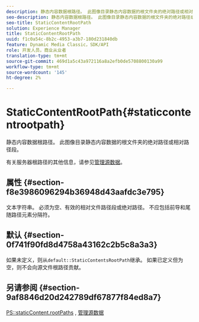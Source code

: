 ```yaml
---
description: 静态内容数据根路径。 此图像目录静态内容数据的根文件夹的绝对路径或相对路径段。
seo-description: 静态内容数据根路径。 此图像目录静态内容数据的根文件夹的绝对路径或相对路径段。
seo-title: StaticContentRootPath
solution: Experience Manager
title: StaticContentRootPath
uuid: f1c0a54c-8b2c-4953-a3b7-180d231840db
feature: Dynamic Media Classic，SDK/API
role: 开发人员，商业从业者
translation-type: tm+mt
source-git-commit: 469d1a5c43a972116a8a2efb0de5708800130a99
workflow-type: tm+mt
source-wordcount: '145'
ht-degree: 2%

---
```



# StaticContentRootPath{#staticcontentrootpath}

静态内容数据根路径。 此图像目录静态内容数据的根文件夹的绝对路径或相对路径段。

有关服务器根路径的其他信息，请参见[管理源数据](../../../../../is-api/image-serving-api-ref/c-configuration-and-administration/c-configuration-and-administration.md#concept-1ec4d9f0e58a430cae045761f1ff9173)。

## 属性 {#section-f8e3986096294b36948d43aafdc3e795}

文本字符串。 必须为空、有效的相对文件路径段或绝对路径。 不应包括前导和尾随路径元素分隔符。

## 默认 {#section-0f741f90fd8d4758a43162c2b5c8a3a3}

如果未定义，则从`default::StaticContentsRootPath`继承。 如果已定义但为空，则不会向源文件根路径贡献。

## 另请参阅 {#section-9af8846d20d242789df67877f84ed8a7}

[PS::staticContent.rootPaths](../../../../../is-api/image-catalog/image-serving-api-ref/c-image-catalog-reference/c-attributes-reference/r-staticcontentrootpath.md#reference-a2b5368d078349828d282357681bb2a5) ,  [管理源数据](../../../../../is-api/image-serving-api-ref/c-configuration-and-administration/c-configuration-and-administration.md#concept-1ec4d9f0e58a430cae045761f1ff9173)
